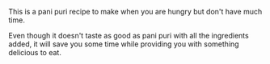 This is a pani puri recipe to make when you are hungry but don't have much time. 

Even though it doesn't taste as good as pani puri with all the ingredients added, it will save you some time while providing you with something delicious to eat. 